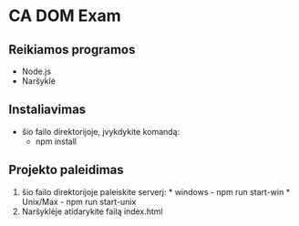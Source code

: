 # CA DOM Exam

## Reikiamos programos
- Node.js
- Naršyklė

## Instaliavimas
- šio failo direktorijoje, įvykdykite komandą:
  - npm install

## Projekto paleidimas
  1. šio failo direktorijoje paleiskite serverį:
    * windows - npm run start-win
    * Unix/Max - npm run start-unix
  2. Naršyklėje atidarykite failą index.html
